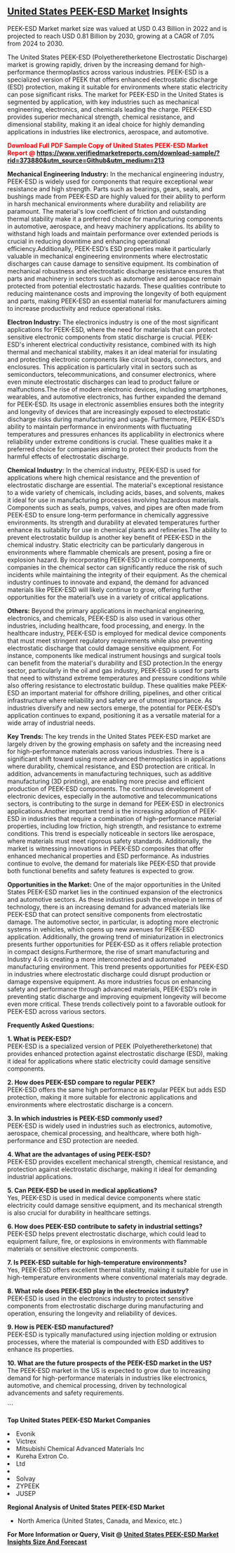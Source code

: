 <h2><a href="https://www.verifiedmarketreports.com/download-sample/?rid=373880&amp;utm_source=Github&amp;utm_medium=213" target="_blank">United States PEEK-ESD Market</a> Insights</h2><p>PEEK-ESD Market market size was valued at USD 0.43 Billion in 2022 and is projected to reach USD 0.81 Billion by 2030, growing at a CAGR of 7.0% from 2024 to 2030.</p><p><p>The United States PEEK-ESD (Polyetheretherketone Electrostatic Discharge) market is growing rapidly, driven by the increasing demand for high-performance thermoplastics across various industries. PEEK-ESD is a specialized version of PEEK that offers enhanced electrostatic discharge (ESD) protection, making it suitable for environments where static electricity can pose significant risks. The market for PEEK-ESD in the United States is segmented by application, with key industries such as mechanical engineering, electronics, and chemicals leading the charge. PEEK-ESD provides superior mechanical strength, chemical resistance, and dimensional stability, making it an ideal choice for highly demanding applications in industries like electronics, aerospace, and automotive. <strong><p><span class=""><span style="color: #ff0000;"><strong>Download Full PDF Sample Copy of United States PEEK-ESD Market Report</strong> @ </span><a href="https://www.verifiedmarketreports.com/download-sample/?rid=373880&amp;utm_source=Github&amp;utm_medium=213" target="_blank">https://www.verifiedmarketreports.com/download-sample/?rid=373880&amp;utm_source=Github&amp;utm_medium=213</a></span></p></strong></p><p><strong>Mechanical Engineering Industry:</strong> In the mechanical engineering industry, PEEK-ESD is widely used for components that require exceptional wear resistance and high strength. Parts such as bearings, gears, seals, and bushings made from PEEK-ESD are highly valued for their ability to perform in harsh mechanical environments where durability and reliability are paramount. The material's low coefficient of friction and outstanding thermal stability make it a preferred choice for manufacturing components in automotive, aerospace, and heavy machinery applications. Its ability to withstand high loads and maintain performance over extended periods is crucial in reducing downtime and enhancing operational efficiency.Additionally, PEEK-ESD’s ESD properties make it particularly valuable in mechanical engineering environments where electrostatic discharges can cause damage to sensitive equipment. Its combination of mechanical robustness and electrostatic discharge resistance ensures that parts and machinery in sectors such as automotive and aerospace remain protected from potential electrostatic hazards. These qualities contribute to reducing maintenance costs and improving the longevity of both equipment and parts, making PEEK-ESD an essential material for manufacturers aiming to increase productivity and reduce operational risks.</p><p><strong>Electron Industry:</strong> The electronics industry is one of the most significant applications for PEEK-ESD, where the need for materials that can protect sensitive electronic components from static discharge is crucial. PEEK-ESD's inherent electrical conductivity resistance, combined with its high thermal and mechanical stability, makes it an ideal material for insulating and protecting electronic components like circuit boards, connectors, and enclosures. This application is particularly vital in sectors such as semiconductors, telecommunications, and consumer electronics, where even minute electrostatic discharges can lead to product failure or malfunctions.The rise of modern electronic devices, including smartphones, wearables, and automotive electronics, has further expanded the demand for PEEK-ESD. Its usage in electronic assemblies ensures both the integrity and longevity of devices that are increasingly exposed to electrostatic discharge risks during manufacturing and usage. Furthermore, PEEK-ESD’s ability to maintain performance in environments with fluctuating temperatures and pressures enhances its applicability in electronics where reliability under extreme conditions is crucial. These qualities make it a preferred choice for companies aiming to protect their products from the harmful effects of electrostatic discharge.</p><p><strong>Chemical Industry:</strong> In the chemical industry, PEEK-ESD is used for applications where high chemical resistance and the prevention of electrostatic discharge are essential. The material's exceptional resistance to a wide variety of chemicals, including acids, bases, and solvents, makes it ideal for use in manufacturing processes involving hazardous materials. Components such as seals, pumps, valves, and pipes are often made from PEEK-ESD to ensure long-term performance in chemically aggressive environments. Its strength and durability at elevated temperatures further enhance its suitability for use in chemical plants and refineries.The ability to prevent electrostatic buildup is another key benefit of PEEK-ESD in the chemical industry. Static electricity can be particularly dangerous in environments where flammable chemicals are present, posing a fire or explosion hazard. By incorporating PEEK-ESD in critical components, companies in the chemical sector can significantly reduce the risk of such incidents while maintaining the integrity of their equipment. As the chemical industry continues to innovate and expand, the demand for advanced materials like PEEK-ESD will likely continue to grow, offering further opportunities for the material’s use in a variety of critical applications.</p><p><strong>Others:</strong> Beyond the primary applications in mechanical engineering, electronics, and chemicals, PEEK-ESD is also used in various other industries, including healthcare, food processing, and energy. In the healthcare industry, PEEK-ESD is employed for medical device components that must meet stringent regulatory requirements while also preventing electrostatic discharge that could damage sensitive equipment. For instance, components like medical instrument housings and surgical tools can benefit from the material's durability and ESD protection.In the energy sector, particularly in the oil and gas industry, PEEK-ESD is used for parts that need to withstand extreme temperatures and pressure conditions while also offering resistance to electrostatic buildup. These qualities make PEEK-ESD an important material for offshore drilling, pipelines, and other critical infrastructure where reliability and safety are of utmost importance. As industries diversify and new sectors emerge, the potential for PEEK-ESD’s application continues to expand, positioning it as a versatile material for a wide array of industrial needs.</p><p><strong>Key Trends:</strong> The key trends in the United States PEEK-ESD market are largely driven by the growing emphasis on safety and the increasing need for high-performance materials across various industries. There is a significant shift toward using more advanced thermoplastics in applications where durability, chemical resistance, and ESD protection are critical. In addition, advancements in manufacturing techniques, such as additive manufacturing (3D printing), are enabling more precise and efficient production of PEEK-ESD components. The continuous development of electronic devices, especially in the automotive and telecommunications sectors, is contributing to the surge in demand for PEEK-ESD in electronics applications.Another important trend is the increasing adoption of PEEK-ESD in industries that require a combination of high-performance material properties, including low friction, high strength, and resistance to extreme conditions. This trend is especially noticeable in sectors like aerospace, where materials must meet rigorous safety standards. Additionally, the market is witnessing innovations in PEEK-ESD composites that offer enhanced mechanical properties and ESD performance. As industries continue to evolve, the demand for materials like PEEK-ESD that provide both functional benefits and safety features is expected to grow.</p><p><strong>Opportunities in the Market:</strong> One of the major opportunities in the United States PEEK-ESD market lies in the continued expansion of the electronics and automotive sectors. As these industries push the envelope in terms of technology, there is an increasing demand for advanced materials like PEEK-ESD that can protect sensitive components from electrostatic damage. The automotive sector, in particular, is adopting more electronic systems in vehicles, which opens up new avenues for PEEK-ESD application. Additionally, the growing trend of miniaturization in electronics presents further opportunities for PEEK-ESD as it offers reliable protection in compact designs.Furthermore, the rise of smart manufacturing and Industry 4.0 is creating a more interconnected and automated manufacturing environment. This trend presents opportunities for PEEK-ESD in industries where electrostatic discharge could disrupt production or damage expensive equipment. As more industries focus on enhancing safety and performance through advanced materials, PEEK-ESD’s role in preventing static discharge and improving equipment longevity will become even more critical. These trends collectively point to a favorable outlook for PEEK-ESD across various sectors.</p><p><strong>Frequently Asked Questions:</strong></p><p><strong>1. What is PEEK-ESD?</strong><br>PEEK-ESD is a specialized version of PEEK (Polyetheretherketone) that provides enhanced protection against electrostatic discharge (ESD), making it ideal for applications where static electricity could damage sensitive components.</p><p><strong>2. How does PEEK-ESD compare to regular PEEK?</strong><br>PEEK-ESD offers the same high performance as regular PEEK but adds ESD protection, making it more suitable for electronic applications and environments where electrostatic discharge is a concern.</p><p><strong>3. In which industries is PEEK-ESD commonly used?</strong><br>PEEK-ESD is widely used in industries such as electronics, automotive, aerospace, chemical processing, and healthcare, where both high-performance and ESD protection are needed.</p><p><strong>4. What are the advantages of using PEEK-ESD?</strong><br>PEEK-ESD provides excellent mechanical strength, chemical resistance, and protection against electrostatic discharge, making it ideal for demanding industrial applications.</p><p><strong>5. Can PEEK-ESD be used in medical applications?</strong><br>Yes, PEEK-ESD is used in medical device components where static electricity could damage sensitive equipment, and its mechanical strength is also crucial for durability in healthcare settings.</p><p><strong>6. How does PEEK-ESD contribute to safety in industrial settings?</strong><br>PEEK-ESD helps prevent electrostatic discharge, which could lead to equipment failure, fire, or explosions in environments with flammable materials or sensitive electronic components.</p><p><strong>7. Is PEEK-ESD suitable for high-temperature environments?</strong><br>Yes, PEEK-ESD offers excellent thermal stability, making it suitable for use in high-temperature environments where conventional materials may degrade.</p><p><strong>8. What role does PEEK-ESD play in the electronics industry?</strong><br>PEEK-ESD is used in the electronics industry to protect sensitive components from electrostatic discharge during manufacturing and operation, ensuring the longevity and reliability of devices.</p><p><strong>9. How is PEEK-ESD manufactured?</strong><br>PEEK-ESD is typically manufactured using injection molding or extrusion processes, where the material is compounded with ESD additives to enhance its properties.</p><p><strong>10. What are the future prospects of the PEEK-ESD market in the US?</strong><br>The PEEK-ESD market in the US is expected to grow due to increasing demand for high-performance materials in industries like electronics, automotive, and chemical processing, driven by technological advancements and safety requirements.</p>```</p><p><strong>Top United States PEEK-ESD Market Companies</strong></p><div data-test-id=""><p><li>Evonik</li><li> Victrex</li><li> Mitsubishi Chemical Advanced Materials Inc</li><li> Kureha Extron Co.</li><li>Ltd</li><li></li><li> Solvay</li><li> ZYPEEK</li><li> JUSEP</li></p><div><strong>Regional Analysis of&nbsp;United States PEEK-ESD Market</strong></div><ul><li dir="ltr"><p dir="ltr">North America&nbsp;(United States, Canada, and Mexico, etc.)</p></li></ul><p><strong>For More Information or Query, Visit @&nbsp;</strong><strong><a href="https://www.verifiedmarketreports.com/product/peek-esd-market/?utm_source=Github&amp;utm_medium=213" target="_blank">United States PEEK-ESD Market Insights Size And Forecast</a></strong></p></div>
